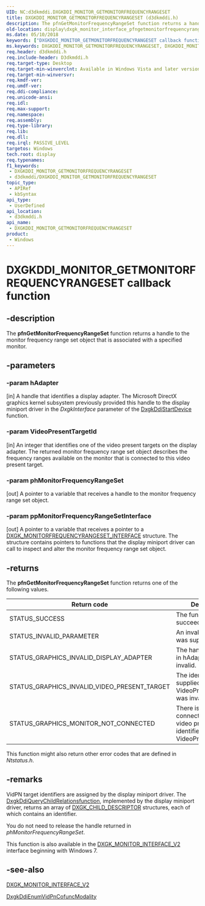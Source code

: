 ```yaml
---
UID: NC:d3dkmddi.DXGKDDI_MONITOR_GETMONITORFREQUENCYRANGESET
title: DXGKDDI_MONITOR_GETMONITORFREQUENCYRANGESET (d3dkmddi.h)
description: The pfnGetMonitorFrequencyRangeSet function returns a handle to the monitor frequency range set object that is associated with a specified monitor.
old-location: display\dxgk_monitor_interface_pfngetmonitorfrequencyrangeset.htm
ms.date: 05/10/2018
keywords: ["DXGKDDI_MONITOR_GETMONITORFREQUENCYRANGESET callback function"]
ms.keywords: DXGKDDI_MONITOR_GETMONITORFREQUENCYRANGESET, DXGKDDI_MONITOR_GETMONITORFREQUENCYRANGESET callback, VidPnFunctions_2088f146-59a2-49d1-9295-21a28d50e2d0.xml, d3dkmddi/pfnGetMonitorFrequencyRangeSet, display.dxgk_monitor_interface_pfngetmonitorfrequencyrangeset, pfnGetMonitorFrequencyRangeSet, pfnGetMonitorFrequencyRangeSet callback function [Display Devices]
req.header: d3dkmddi.h
req.include-header: D3dkmddi.h
req.target-type: Desktop
req.target-min-winverclnt: Available in Windows Vista and later versions of the Windows operating systems.
req.target-min-winversvr: 
req.kmdf-ver: 
req.umdf-ver: 
req.ddi-compliance: 
req.unicode-ansi: 
req.idl: 
req.max-support: 
req.namespace: 
req.assembly: 
req.type-library: 
req.lib: 
req.dll: 
req.irql: PASSIVE_LEVEL
targetos: Windows
tech.root: display
req.typenames: 
f1_keywords:
 - DXGKDDI_MONITOR_GETMONITORFREQUENCYRANGESET
 - d3dkmddi/DXGKDDI_MONITOR_GETMONITORFREQUENCYRANGESET
topic_type:
 - APIRef
 - kbSyntax
api_type:
 - UserDefined
api_location:
 - d3dkmddi.h
api_name:
 - DXGKDDI_MONITOR_GETMONITORFREQUENCYRANGESET
product:
 - Windows
---
```


# DXGKDDI_MONITOR_GETMONITORFREQUENCYRANGESET callback function


## -description

The <b>pfnGetMonitorFrequencyRangeSet</b> function returns a handle to the monitor frequency range set object that is associated with a specified monitor.

## -parameters

### -param hAdapter

[in] A handle that identifies a display adapter. The Microsoft DirectX graphics kernel subsystem previously provided this handle to the display miniport driver in the <i>DxgkInterface</i> parameter of the <a href="/windows-hardware/drivers/ddi/dispmprt/nc-dispmprt-dxgkddi_start_device">DxgkDdiStartDevice</a> function.

### -param VideoPresentTargetId

[in] An integer that identifies one of the video present targets on the display adapter. The returned monitor frequency range set object describes the frequency ranges available on the monitor that is connected to this video present target.

### -param phMonitorFrequencyRangeSet

[out] A pointer to a variable that receives a handle to the monitor frequency range set object.

### -param ppMonitorFrequencyRangeSetInterface

[out] A pointer to a variable that receives a pointer to a <a href="/windows-hardware/drivers/ddi/d3dkmddi/ns-d3dkmddi-_dxgk_monitorfrequencyrangeset_interface">DXGK_MONITORFREQUENCYRANGESET_INTERFACE</a> structure. The structure contains pointers to functions that the display miniport driver can call to inspect and alter the monitor frequency range set object.

## -returns

The <b>pfnGetMonitorFrequencyRangeSet</b> function returns one of the following values.

|Return code|Description|
|--- |--- |
|STATUS_SUCCESS|The function succeeded.|
|STATUS_INVALID_PARAMETER|An invalid parameter was supplied.|
|STATUS_GRAPHICS_INVALID_DISPLAY_ADAPTER|The handle supplied in hAdapter was invalid.|
|STATUS_GRAPHICS_INVALID_VIDEO_PRESENT_TARGET|The identifier supplied in VideoPresentTargetId was invalid.|
|STATUS_GRAPHICS_MONITOR_NOT_CONNECTED|There is no monitor connected to the video present target identified by VideoPresentTargetId.|


This function might also return other error codes that are defined in <i>Ntstatus.h</i>.

## -remarks

VidPN target identifiers are assigned by the display miniport driver. The <a href="/windows-hardware/drivers/ddi/dispmprt/nc-dispmprt-dxgkddi_query_child_relations">DxgkDdiQueryChildRelations</a><i></i><u>function</u>, implemented by the display miniport driver, returns an array of <a href="/windows-hardware/drivers/ddi/dispmprt/ns-dispmprt-_dxgk_child_descriptor">DXGK_CHILD_DESCRIPTOR</a> structures, each of which contains an identifier.

You do not need to release the handle returned in <i>phMonitorFrequencyRangeSet</i>.

This function is also available in the <a href="/windows-hardware/drivers/ddi/d3dkmddi/ns-d3dkmddi-_dxgk_monitor_interface_v2">DXGK_MONITOR_INTERFACE_V2</a> interface beginning with Windows 7.

## -see-also

<a href="/windows-hardware/drivers/ddi/d3dkmddi/ns-d3dkmddi-_dxgk_monitor_interface_v2">DXGK_MONITOR_INTERFACE_V2</a>



<a href="/windows-hardware/drivers/ddi/d3dkmddi/nc-d3dkmddi-dxgkddi_enumvidpncofuncmodality">DxgkDdiEnumVidPnCofuncModality</a>


